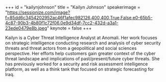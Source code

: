 ﻿+++
id = "kailynjohnson"
title = "Kailyn Johnson"
speakerimage = "https://sessionize.com/image?f=85dd6c3454202952ac46f1afec982126,400,400,True,False,e0-65b5-4c87-90b3-4b80f1c72f06.0e9d34df-7cc2-432d-a3a1-23ede0479e8b.jpeg"
keynote = false
+++

Kailyn is a Cyber Threat Intelligence Analyst at Anomali. Her work focuses on strategic intelligence conducting research and analysis of cyber security threats and threat actors from a geopolitical and social sciences perspective. Her efforts help customers gain greater context of the cyber threat landscape and implications of past/present/future cyber threats. She has previously worked for a security and risk assessment intelligence platform, as well as a think tank that focused on strategic forecasting for Iraq.